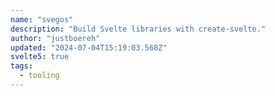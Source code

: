 ```yaml
---
name: "svegos"
description: "Build Svelte libraries with create-svelte."
author: "justboereh"
updated: "2024-07-04T15:19:03.568Z"
svelte5: true
tags: 
  - tooling
---
```

